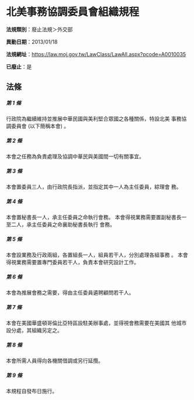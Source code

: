 # 北美事務協調委員會組織規程

**法規類別**：廢止法規＞外交部

**異動日期**：2013/01/18  

**法規網址**：https://law.moj.gov.tw/LawClass/LawAll.aspx?pcode=A0010035

**已廢止**：是



## 法條
##### 第 1 條
行政院為繼續維持並推展中華民國與美利堅合眾國之各種關係，特設北美
事務協調委員會 (以下簡稱本會) 。

##### 第 2 條
本會之任務為負責處理及協調中華民與美國間一切有關事宜。

##### 第 3 條
本會置委員三人，由行政院長指派，並指定其中一人為主任委員，綜理會
務。

##### 第 4 條
本會置秘書長一人，承主任委員之命執行會務。
本會得視業務需要置副秘書長一至二人，承主任委員之命襄助秘書長執行
會務。

##### 第 5 條
本會設業務及行政兩組，各置組長一人，組員若干人，分別處理各組事務
。
本會得視業務需要置專門委員若干人，負責本會研究設計工作。

##### 第 6 條
本會為推展會務之需要，得由主任委員遴聘顧問若干人。

##### 第 7 條
本會在美國華盛頓哥倫比亞特區設駐美辦事處，並得視會務需要在美國其
他城市設分處，其組織另定之。

##### 第 8 條
本會所需人員得向各機關借調或另行延攬。

##### 第 9 條
本規程自發布日施行。


